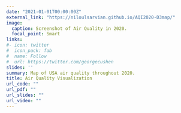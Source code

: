 ```yaml
---
date: "2021-01-01T00:00:00Z"
external_link: "https://niloulsarvian.github.io/AQI2020-D3map/"
image:
  caption: Screenshot of Air Quality in 2020. 
  focal_point: Smart
links:
#- icon: twitter
#  icon_pack: fab
#  name: Follow
#  url: https://twitter.com/georgecushen
slides: ''
summary: Map of USA air quality throughout 2020.
title: Air Quality Visualization
url_code: ""
url_pdf: ""
url_slides: ""
url_video: ""
---
```



